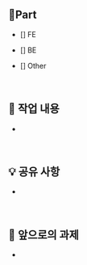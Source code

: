 ## 🔘Part

- [] FE

- [] BE

- [] Other

  <br/>

## 🔎 작업 내용

-

  <br/>

## 💡 공유 사항

- 

<br/>

## 🔧 앞으로의 과제

-

  <br/>